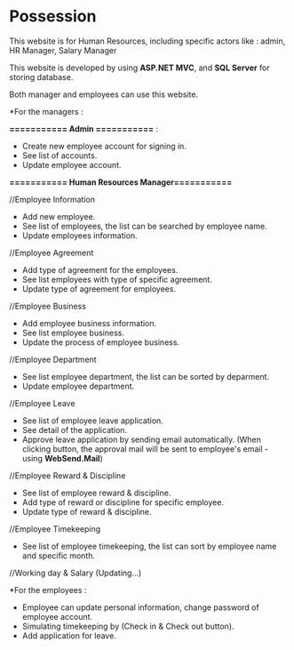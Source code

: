 # Possession
This website is for Human Resources, including specific actors like : admin, HR Manager, Salary Manager

This website is developed by using **ASP.NET MVC**, and **SQL Server** for storing database.

Both manager and employees can use this website.

*For the managers :

**=========== Admin ===========** :
- Create new employee account for signing in.
- See list of accounts.
- Update employee account.

**=========== Human Resources Manager===========**

//Employee Information
- Add new employee.
- See list of employees, the list can be searched by employee name.
- Update employees information.

//Employee Agreement
- Add type of agreement for the employees.
- See list employees with type of specific agreement.
- Update type of agreement for employees.

//Employee Business
- Add employee business information.
- See list employee business.
- Update the process of employee business.

//Employee Department
- See list employee department, the list can be sorted by deparment.
- Update employee department.

//Employee Leave 
- See list of employee leave application.
- See detail of the application.
- Approve leave application by sending email automatically. (When clicking button, the approval mail will be sent to employee's email - using **WebSend.Mail**)

//Employee Reward & Discipline
- See list of employee reward & discipline.
- Add type of reward or discipline for specific employee.
- Update type of reward & discipline.

//Employee Timekeeping
- See list of employee timekeeping, the list can sort by employee name and specific month.

//Working day & Salary (Updating...)

*For the employees :
- Employee can update personal information, change password of employee account.
- Simulating timekeeping by (Check in & Check out button).
- Add application for leave.
